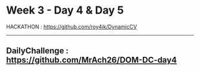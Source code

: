 # Week 3 - Day 4 & Day 5 

HACKATHON : https://github.com/roy4ik/DynamicCV

----

DailyChallenge : https://github.com/MrAch26/DOM-DC-day4
-



 
